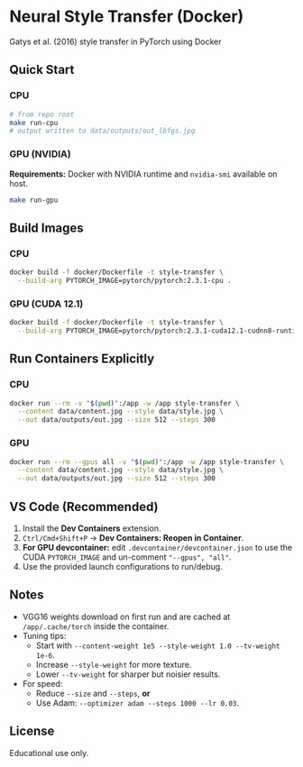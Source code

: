 # Neural Style Transfer (Docker)

Gatys et al. (2016) style transfer in PyTorch using Docker

## Quick Start

### CPU
```bash
# from repo root
make run-cpu
# output written to data/outputs/out_lbfgs.jpg
```

### GPU (NVIDIA)
**Requirements:** Docker with NVIDIA runtime and `nvidia-smi` available on host.
```bash
make run-gpu
```

## Build Images

### CPU
```bash
docker build -f docker/Dockerfile -t style-transfer \
  --build-arg PYTORCH_IMAGE=pytorch/pytorch:2.3.1-cpu .
```

### GPU (CUDA 12.1)
```bash
docker build -f docker/Dockerfile -t style-transfer \
  --build-arg PYTORCH_IMAGE=pytorch/pytorch:2.3.1-cuda12.1-cudnn8-runtime .
```

## Run Containers Explicitly

### CPU
```bash
docker run --rm -v "$(pwd)":/app -w /app style-transfer \
  --content data/content.jpg --style data/style.jpg \
  --out data/outputs/out.jpg --size 512 --steps 300
```

### GPU
```bash
docker run --rm --gpus all -v "$(pwd)":/app -w /app style-transfer \
  --content data/content.jpg --style data/style.jpg \
  --out data/outputs/out.jpg --size 512 --steps 300
```

## VS Code (Recommended)

1. Install the **Dev Containers** extension.
2. `Ctrl/Cmd+Shift+P` → **Dev Containers: Reopen in Container**.
3. **For GPU devcontainer:** edit `.devcontainer/devcontainer.json` to use the CUDA `PYTORCH_IMAGE` and un-comment `"--gpus", "all"`.
4. Use the provided launch configurations to run/debug.

## Notes

- VGG16 weights download on first run and are cached at `/app/.cache/torch` inside the container.
- Tuning tips:
  - Start with `--content-weight 1e5 --style-weight 1.0 --tv-weight 1e-6`.
  - Increase `--style-weight` for more texture.
  - Lower `--tv-weight` for sharper but noisier results.
- For speed:
  - Reduce `--size` and `--steps`, **or**
  - Use Adam: `--optimizer adam --steps 1000 --lr 0.03`.

## License

Educational use only.

